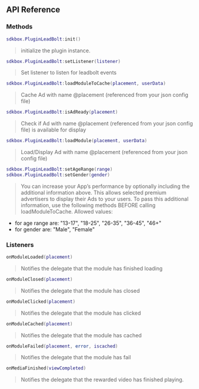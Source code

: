 ## API Reference

### Methods
```lua
sdkbox.PluginLeadBolt:init()
```
>  initialize the plugin instance.

```lua
sdkbox.PluginLeadBolt:setListener(listener)
```
> Set listener to listen for leadbolt events

```lua
sdkbox.PluginLeadBolt:loadModuleToCache(placement, userData)
```
> Cache Ad with name @placement (referenced from your json config file)

```lua
sdkbox.PluginLeadBolt:isAdReady(placement)
```
> Check if Ad with name @placement (referenced from your json config file) is available for display

```lua
sdkbox.PluginLeadBolt:loadModule(placement, userData)
```
> Load/Display Ad with name @placement (referenced from your json config file)

```lua
sdkbox.PluginLeadBolt:setAgeRange(range)
sdkbox.PluginLeadBolt:setGender(gender)
```
>You can increase your App’s performance by optionally including the additional information above. This allows selected premium advertisers to display their Ads to your users. To pass this additional information, use the following methods BEFORE calling loadModuleToCache.
Allowed values:
- for age range are: "13-17", "18-25", "26-35", "36-45", "46+"
- for gender are: "Male", "Female"

### Listeners
```lua
onModuleLoaded(placement)
```
> Notifies the delegate that the module has finished loading

```lua
onModuleClosed(placement)
```
> Notifies the delegate that the module has closed

```lua
onModuleClicked(placement)
```
> Notifies the delegate that the module has clicked

```lua
onModuleCached(placement)
```
> Notifies the delegate that the module has cached

```lua
onModuleFailed(placement, error, iscached)
```
> Notifies the delegate that the module has fail

```lua
onMediaFinished(viewCompleted)
```
> Notifies the delegate that the rewarded video has finished playing.

